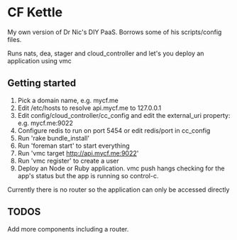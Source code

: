 CF Kettle
=========

My own version of Dr Nic's DIY PaaS. Borrows some of his scripts/config files.

Runs nats, dea, stager and cloud_controller and let's you deploy an application using vmc

Getting started
---------------

1. Pick a domain name, e.g. mycf.me
2. Edit /etc/hosts to resolve api.mycf.me to 127.0.0.1
3. Edit config/cloud_controller/cc_config and edit the external_uri property: e.g. mycf.me:9022
4. Configure redis to run on port 5454 or edit redis/port in cc_config
5. Run 'rake bundle_install'
6. Run 'foreman start' to start everything
7. Run 'vmc target http://api.mycf.me:9022'
8. Run 'vmc register' to create a user
9. Deploy an Node or Ruby application. vmc push hangs checking for the app's status but the app is running so control-c.

Currently there is no router so the application can only be accessed directly

TODOS
-----

Add more components including a router.
